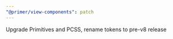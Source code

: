 ```yaml
---
"@primer/view-components": patch
---
```


Upgrade Primitives and PCSS, rename tokens to pre-v8 release
